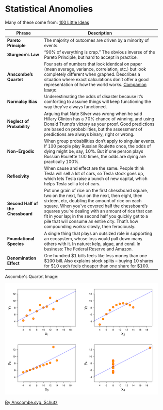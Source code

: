 Statistical Anomolies
=====================

Many of these come from: [100 Little Ideas](https://www.collaborativefund.com/blog/100-little-ideas/)

| Phrase | Description |
| ------ | ----------- |
| **Pareto Principle** | The majority of outcomes are driven by a minority of events. |
| **Sturgeon’s Law** | “90% of everything is crap.” The obvious inverse of the Pareto Principle, but hard to accept in practice. |
| **Anscombe’s Quartet** | Four sets of numbers that look identical on paper (mean average, variance, correlation, etc.) but look completely different when graphed. Describes a situation where exact calculations don’t offer a good representation of how the world works. [Companion Image](#ascombes-quartet) |
| **Normalcy Bias** | Underestimating the odds of disaster because it’s comforting to assume things    will keep functioning the way they’ve always functioned. |
| **Neglect of Probability** | Arguing that Nate Silver was wrong when he said Hillary Clinton has a 70% chance of winning, and using Donald Trump’s victory as your proof. Good predictions are based on probabilities, but the assessment of predictions are always binary, right or wrong. |
| **Non-Ergodic** | When group probabilities don’t apply to singular events. If 100 people play Russian Roulette once, the odds of dying might be, say, 10%. But if one person plays Russian Roulette 100 times, the odds are dying are practically 100%. |
| **Reflexivity** | When cause and effect are the same. People think Tesla will sell a lot of cars, so Tesla stock goes up, which lets Tesla raise a bunch of new capital, which helps Tesla sell a lot of cars. |
| **Second Half of the Chessboard** | Put one grain of rice on the first chessboard square, two on the next, four on the next, then eight, then sixteen, etc, doubling the amount of rice on each square. When you’ve covered half the chessboard’s squares you’re dealing with an amount of rice that can fit in your lap; in the second half you quickly get to a pile that will consume an entire city. That’s how compounding works: slowly, then ferociously. |
| **Foundational Species** | A single thing that plays an outsized role in supporting an ecosystem, whose loss would pull down many others with it. In nature: kelp, algae, and coral. In business: The Federal Reserve and Amazon. |
| **Denomination Effect** | One hundred $1 bills feels like less money than one $100 bill. Also explains stock splits – buying 10 shares for $10 each feels cheaper than one share for $100. |


<a name="ascombes-quartet">Ascombe's Quartet Image:</a>

![Ascombe's Quartet Graphs](./images/ascombes-quartet.png "Ascombe's Quartet")

[By Anscombe.svg: Schutz](https://commons.wikimedia.org/w/index.php?curid=9838454)

